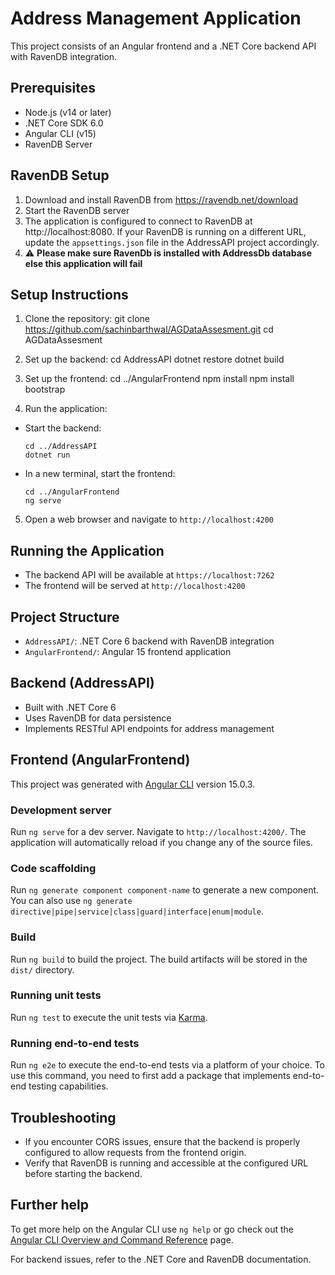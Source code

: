# Address Management Application

This project consists of an Angular frontend and a .NET Core backend API with RavenDB integration.

## Prerequisites

- Node.js (v14 or later)
- .NET Core SDK 6.0
- Angular CLI (v15)
- RavenDB Server

## RavenDB Setup

1. Download and install RavenDB from https://ravendb.net/download
2. Start the RavenDB server
3. The application is configured to connect to RavenDB at http://localhost:8080. If your RavenDB is running on a different URL, update the `appsettings.json` file in the AddressAPI project accordingly.
4. :warning: **Please make sure RavenDb is installed with AddressDb database else this application will fail**

## Setup Instructions

1. Clone the repository:
git clone https://github.com/sachinbarthwal/AGDataAssesment.git
cd AGDataAssesment

2. Set up the backend:
cd AddressAPI
dotnet restore
dotnet build


3. Set up the frontend:
cd ../AngularFrontend
npm install
npm install bootstrap

4. Run the application:
- Start the backend:
  ```
  cd ../AddressAPI
  dotnet run
  ```
- In a new terminal, start the frontend:
  ```
  cd ../AngularFrontend
  ng serve
  ```

5. Open a web browser and navigate to `http://localhost:4200`

## Running the Application

- The backend API will be available at `https://localhost:7262`
- The frontend will be served at `http://localhost:4200`

## Project Structure

- `AddressAPI/`: .NET Core 6 backend with RavenDB integration
- `AngularFrontend/`: Angular 15 frontend application

## Backend (AddressAPI)

- Built with .NET Core 6
- Uses RavenDB for data persistence
- Implements RESTful API endpoints for address management

## Frontend (AngularFrontend)

This project was generated with [Angular CLI](https://github.com/angular/angular-cli) version 15.0.3.

### Development server

Run `ng serve` for a dev server. Navigate to `http://localhost:4200/`. The application will automatically reload if you change any of the source files.

### Code scaffolding

Run `ng generate component component-name` to generate a new component. You can also use `ng generate directive|pipe|service|class|guard|interface|enum|module`.

### Build

Run `ng build` to build the project. The build artifacts will be stored in the `dist/` directory.

### Running unit tests

Run `ng test` to execute the unit tests via [Karma](https://karma-runner.github.io).

### Running end-to-end tests

Run `ng e2e` to execute the end-to-end tests via a platform of your choice. To use this command, you need to first add a package that implements end-to-end testing capabilities.

## Troubleshooting

- If you encounter CORS issues, ensure that the backend is properly configured to allow requests from the frontend origin.
- Verify that RavenDB is running and accessible at the configured URL before starting the backend.

## Further help

To get more help on the Angular CLI use `ng help` or go check out the [Angular CLI Overview and Command Reference](https://angular.io/cli) page.

For backend issues, refer to the .NET Core and RavenDB documentation.
